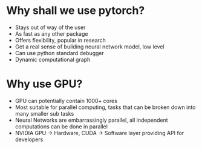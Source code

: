 # Why shall we use pytorch?
* Stays out of way of the user
* As fast as any other package
* Offers flexibility, popular in research
* Get a real sense of building neural network model, low level
* Can use python standard debugger
* Dynamic computational graph

# Why use GPU?
* GPU can potentially contain 1000+ cores
* Most suitable for parallel computing, tasks that can be broken down into many smaller sub tasks 
* Neural Networks are embarrassingly parallel, all independent computations can be done in parallel
* NVIDIA GPU -> Hardware, CUDA -> Software layer providing API for developers